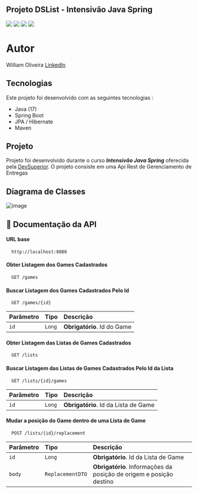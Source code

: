 <h2>
  Projeto DSList - Intensivão Java Spring
</h2>

<p>
    <img src="https://img.shields.io/github/languages/count/MatheusPrudente/dslist"/>
    <img src="https://img.shields.io/github/repo-size/MatheusPrudente/dslist"/>
    <img src="https://img.shields.io/github/last-commit/MatheusPrudente/dslist"/>
    <img src="https://img.shields.io/github/issues/MatheusPrudente/dslist"/>
</p>

# Autor
William Oliveira
[LinkedIn](https://www.linkedin.com/in/william-silva-oliveira/)


## Tecnologias 

Este projeto foi desenvolvido com as seguintes tecnologias : 

- Java (17)
- Spring Boot
- JPA / Hibernate
- Maven

## Projeto

  Projeto foi desenvolvido durante o curso *__Intensivão Java Spring__* oferecida pela [DevSuperior](https://devsuperior.com.br). O projeto consiste em uma Api Rest de Gerenciamento de Entregas

## Diagrama de Classes
![image](https://github.com/MatheusPrudente/dslist/assets/80559882/8874bb22-4ac1-4ee0-a148-45ec73fef224)

## :bookmark_tabs: Documentação da API

#### URL base

```https
  http://localhost:8080
```


#### Obter Listagem dos Games Cadastrados

```https
  GET /games
```


#### Buscar Listagem dos Games Cadastrados Pelo Id

```https
  GET /games/{id}
```

| Parâmetro   | Tipo       | Descrição                           |
| :---------- | :--------- | :---------------------------------- |
| `id` | `Long` | **Obrigatório**. Id do Game |


#### Obter Listagem das Listas de Games Cadastrados

```https
  GET /lists
```


#### Buscar Listagem das Listas de Games Cadastrados Pelo Id da Lista

```https
  GET /lists/{id}/games
```

| Parâmetro   | Tipo       | Descrição                           |
| :---------- | :--------- | :---------------------------------- |
| `id` | `Long` | **Obrigatório**. Id da Lista de Game |


#### Mudar a posição do Game dentro de uma Lista de Game

```https
  POST /lists/{id}/replacement
```

| Parâmetro   | Tipo       | Descrição                           |
| :---------- | :--------- | :---------------------------------- |
| `id` | `Long` | **Obrigatório**. Id da Lista de Game |
| `body` | `ReplacementDTO` | **Obrigatório**. Informações da posição de origem e posição destino |


